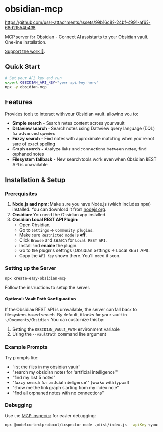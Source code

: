 # obsidian-mcp

https://github.com/user-attachments/assets/99b16c89-24bf-4991-af65-68d21554b438

MCP server for Obsidian - Connect AI assistants to your Obsidian vault. One-line installation.

[Support the work 🙏](https://store.louis030195.com/l/easy-obsidian-mcp?layout=profile).

## Quick Start

```bash
# Set your API key and run
export OBSIDIAN_API_KEY="your-api-key-here"
npx -y obsidian-mcp
```

## Features

Provides tools to interact with your Obsidian vault, allowing you to:

- **Simple search** - Search notes content across your vault
- **Dataview search** - Search notes using Dataview query language (DQL) for advanced queries
- **Fuzzy search** - Find notes with approximate matching when you're not sure of exact spelling
- **Graph search** - Analyze links and connections between notes, find orphaned notes
- **Filesystem fallback** - New search tools work even when Obsidian REST API is unavailable

## Installation & Setup

### Prerequisites

1.  **Node.js and npm:** Make sure you have Node.js (which includes npm) installed. You can download it from [nodejs.org](https://nodejs.org).
2.  **Obsidian:** You need the Obsidian app installed.
3.  **Obsidian Local REST API Plugin:**
    *   Open Obsidian.
    *   Go to `Settings` -> `Community plugins`.
    *   Make sure `Restricted mode` is **off**.
    *   Click `Browse` and search for `Local REST API`.
    *   Install and **enable** the plugin.
    *   Go to the plugin's settings (Obsidian Settings -> Local REST API).
    *   Copy the `API Key` shown there. You'll need it soon.

### Setting up the Server

```bash
npx create-easy-obsidian-mcp
```

Follow the instructions to setup the server.

#### Optional: Vault Path Configuration

If the Obsidian REST API is unavailable, the server can fall back to filesystem-based search. By default, it looks for your vault in `~/Documents/Obsidian`. You can customize this by:

1. Setting the `OBSIDIAN_VAULT_PATH` environment variable
2. Using the `--vaultPath` command line argument

### Example Prompts

Try prompts like:

- "list the files in my obsidian vault"
- "search my obsidian notes for 'artificial intelligence'"
- "find my last 5 notes"
- "fuzzy search for 'artfcial inteligence'" (works with typos!)
- "show me the link graph starting from my index note"
- "find all orphaned notes with no connections"

### Debugging

Use the [MCP Inspector](https://github.com/modelcontextprotocol/inspector) for easier debugging:

```bash
npx @modelcontextprotocol/inspector node ./dist/index.js --apiKey <your-api-key>
```

